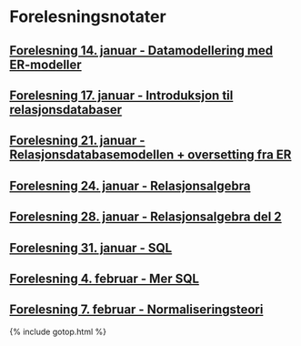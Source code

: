# Forelesningsnotater

## [Forelesning 14. januar - Datamodellering med ER-modeller](./14jan)

## [Forelesning 17. januar - Introduksjon til relasjonsdatabaser](./17jan)

## [Forelesning 21. januar - Relasjonsdatabasemodellen + oversetting fra ER](./21jan)

## [Forelesning 24. januar - Relasjonsalgebra](./24jan)

## [Forelesning 28. januar - Relasjonsalgebra del 2](./28jan)

## [Forelesning 31. januar - SQL](./31jan)

## [Forelesning 4. februar - Mer SQL](./4feb)

## [Forelesning 7. februar - Normaliseringsteori](./7feb)

{% include gotop.html %}
